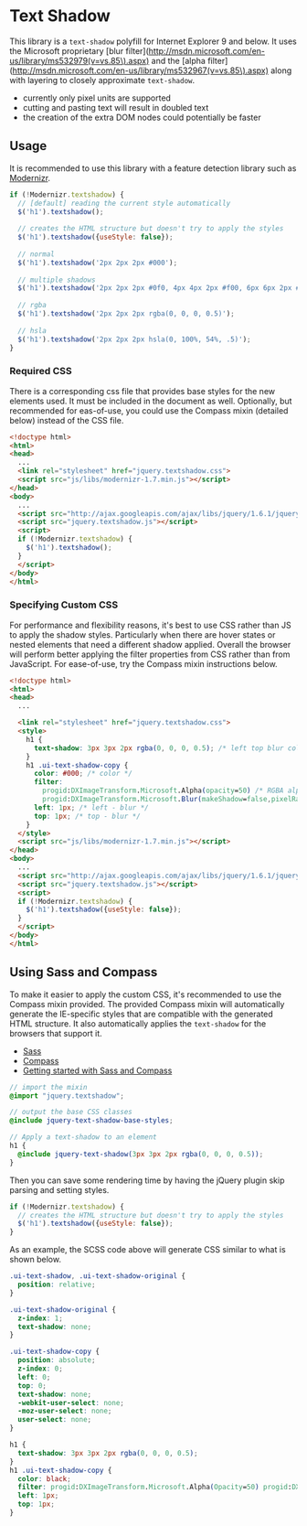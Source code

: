 # Text Shadow
This library is a `text-shadow` polyfill for Internet Explorer 9 and below. It uses the Microsoft proprietary [blur filter](http://msdn.microsoft.com/en-us/library/ms532979(v=vs.85\).aspx) and the [alpha filter](http://msdn.microsoft.com/en-us/library/ms532967(v=vs.85\).aspx) along with layering to closely approximate `text-shadow`.

* currently only pixel units are supported
* cutting and pasting text will result in doubled text
* the creation of the extra DOM nodes could potentially be faster

## Usage
It is recommended to use this library with a feature detection library such as [Modernizr](http://www.modernizr.com/docs/#textshadow).

```javascript
if (!Modernizr.textshadow) {
  // [default] reading the current style automatically
  $('h1').textshadow();
  
  // creates the HTML structure but doesn't try to apply the styles
  $('h1').textshadow({useStyle: false});
  
  // normal
  $('h1').textshadow('2px 2px 2px #000');
  
  // multiple shadows
  $('h1').textshadow('2px 2px 2px #0f0, 4px 4px 2px #f00, 6px 6px 2px #00f');
  
  // rgba
  $('h1').textshadow('2px 2px 2px rgba(0, 0, 0, 0.5)');
  
  // hsla
  $('h1').textshadow('2px 2px 2px hsla(0, 100%, 54%, .5)');
}
```
 
### Required CSS
There is a corresponding css file that provides base styles for the new elements used. It must be included in the document as well. Optionally, but recommended for eas-of-use, you could use the Compass mixin (detailed below) instead of the CSS file.

```html
<!doctype html>
<html>
<head>
  ...
  <link rel="stylesheet" href="jquery.textshadow.css">
  <script src="js/libs/modernizr-1.7.min.js"></script>
</head>
<body>
  ...
  <script src="http://ajax.googleapis.com/ajax/libs/jquery/1.6.1/jquery.js"></script>
  <script src="jquery.textshadow.js"></script>
  <script>
  if (!Modernizr.textshadow) {
    $('h1').textshadow();
  }
  </script>
</body>
</html>
```

### Specifying Custom CSS
For performance and flexibility reasons, it's best to use CSS rather than JS to apply the shadow styles. Particularly when there are hover states or nested elements that need a different shadow applied. Overall the browser will perform better applying the filter properties from CSS rather than from JavaScript. For ease-of-use, try the Compass mixin instructions below.

```html
<!doctype html>
<html>
<head>
  ...

  <link rel="stylesheet" href="jquery.textshadow.css">
  <style>
    h1 {
      text-shadow: 3px 3px 2px rgba(0, 0, 0, 0.5); /* left top blur color */
    }
    h1 .ui-text-shadow-copy {
      color: #000; /* color */
      filter:
        progid:DXImageTransform.Microsoft.Alpha(opacity=50) /* RGBA alpha */
        progid:DXImageTransform.Microsoft.Blur(makeShadow=false,pixelRadius=2); /* blue */
      left: 1px; /* left - blur */
      top: 1px; /* top - blur */
    }
  </style>
  <script src="js/libs/modernizr-1.7.min.js"></script>
</head>
<body>
  ...
  <script src="http://ajax.googleapis.com/ajax/libs/jquery/1.6.1/jquery.js"></script>
  <script src="jquery.textshadow.js"></script>
  <script>
  if (!Modernizr.textshadow) {
    $('h1').textshadow({useStyle: false});
  }
  </script>
</body>
</html>
```

## Using Sass and Compass
To make it easier to apply the custom CSS, it's recommended to use the Compass mixin provided. The provided Compass mixin will automatically generate the IE-specific styles that are compatible with the generated HTML structure. It also automatically applies the `text-shadow` for the browsers that support it.

- [Sass](http://sass-lang.com)
- [Compass](http://compass-style.org)
- [Getting started with Sass and Compass](http://thesassway.com/beginner/getting-started-with-sass-and-compass)

```scss
// import the mixin
@import "jquery.textshadow";

// output the base CSS classes
@include jquery-text-shadow-base-styles;

// Apply a text-shadow to an element
h1 {
  @include jquery-text-shadow(3px 3px 2px rgba(0, 0, 0, 0.5));
}
```

Then you can save some rendering time by having the jQuery plugin skip parsing and setting styles.

```js
if (!Modernizr.textshadow) {
  // creates the HTML structure but doesn't try to apply the styles
  $('h1').textshadow({useStyle: false});
}
```

As an example, the SCSS code above will generate CSS similar to what is shown below.

```css
.ui-text-shadow, .ui-text-shadow-original {
  position: relative;
}

.ui-text-shadow-original {
  z-index: 1;
  text-shadow: none;
}

.ui-text-shadow-copy {
  position: absolute;
  z-index: 0;
  left: 0;
  top: 0;
  text-shadow: none;
  -webkit-user-select: none;
  -moz-user-select: none;
  user-select: none;
}

h1 {
  text-shadow: 3px 3px 2px rgba(0, 0, 0, 0.5);
}
h1 .ui-text-shadow-copy {
  color: black;
  filter: progid:DXImageTransform.Microsoft.Alpha(Opacity=50) progid:DXImageTransform.Microsoft.Blur(makeShadow=false,pixelRadius=2);
  left: 1px;
  top: 1px;
}
```